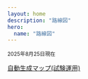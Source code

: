 ```yaml
---
layout: home
description: "路線図"
hero:
  name: "路線図"
---
```


<BigImage src="/map/map2025-08-25.dzi" width="100%" height="60vh"/>
<small>2025年8月25日現在</small>

[自動生成マップ(試験運用)](/map/test)